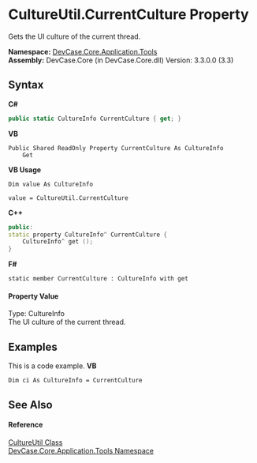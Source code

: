 # CultureUtil.CurrentCulture Property 
 

Gets the UI culture of the current thread.

**Namespace:**&nbsp;<a href="N_DevCase_Core_Application_Tools">DevCase.Core.Application.Tools</a><br />**Assembly:**&nbsp;DevCase.Core (in DevCase.Core.dll) Version: 3.3.0.0 (3.3)

## Syntax

**C#**<br />
``` C#
public static CultureInfo CurrentCulture { get; }
```

**VB**<br />
``` VB
Public Shared ReadOnly Property CurrentCulture As CultureInfo
	Get
```

**VB Usage**<br />
``` VB Usage
Dim value As CultureInfo

value = CultureUtil.CurrentCulture

```

**C++**<br />
``` C++
public:
static property CultureInfo^ CurrentCulture {
	CultureInfo^ get ();
}
```

**F#**<br />
``` F#
static member CurrentCulture : CultureInfo with get

```


#### Property Value
Type: CultureInfo<br />The UI culture of the current thread.

## Examples
This is a code example. 
**VB**<br />
``` VB
Dim ci As CultureInfo = CurrentCulture
```


## See Also


#### Reference
<a href="T_DevCase_Core_Application_Tools_CultureUtil">CultureUtil Class</a><br /><a href="N_DevCase_Core_Application_Tools">DevCase.Core.Application.Tools Namespace</a><br />